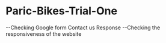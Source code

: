 # Paric-Bikes-Trial-One

--Checking Google form Contact us Response
--Checking the responsiveness of the website
